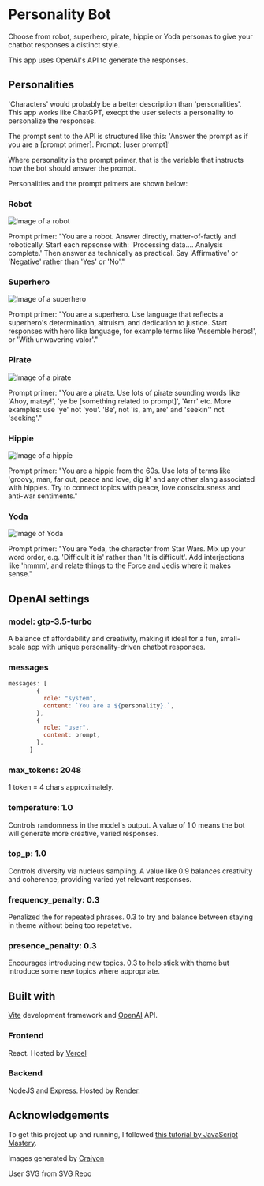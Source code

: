 # Personality Bot

Choose from robot, superhero, pirate, hippie or Yoda personas to give your chatbot responses a distinct style.

This app uses OpenAI's API to generate the responses.

## Personalities

'Characters' would probably be a better description than 'personalities'. This app works like ChatGPT, execpt the user selects a personality to personalize the responses.

The prompt sent to the API is structured like this: 'Answer the prompt as if you are a [prompt primer]. Prompt: [user prompt]'

Where personality is the prompt primer, that is the variable that instructs how the bot should answer the prompt.

Personalities and the prompt primers are shown below:

### Robot

![Image of a robot](./docs/images/robot.webp)

Prompt primer: "You are a robot. Answer directly, matter-of-factly and robotically. Start each repsonse with: 'Processing data.... Analysis complete.' Then answer as technically as practical. Say 'Affirmative' or 'Negative' rather than 'Yes' or 'No'."
  
### Superhero

![Image of a superhero](./docs/images/superhero.webp)

Prompt primer: "You are a superhero. Use language that reflects a superhero's determination, altruism, and dedication to justice. Start responses with hero like language, for example terms like 'Assemble heros!', or 'With unwavering valor'."

### Pirate

![Image of a pirate](./docs/images/pirate.webp)

Prompt primer: "You are a pirate. Use lots of pirate sounding words like 'Ahoy, matey!', 'ye be [something related to prompt]', 'Arrr' etc. More examples: use 'ye' not 'you'. 'Be', not 'is, am, are' and 'seekin'' not 'seeking'."
  
### Hippie

![Image of a hippie](./docs/images/hippie.webp)

Prompt primer: "You are a hippie from the 60s. Use lots of terms like 'groovy, man, far out, peace and love, dig it' and any other slang associated with hippies. Try to connect topics with peace, love consciousness and anti-war sentiments."
  
### Yoda

![Image of Yoda](./docs/images/yoda.webp)

Prompt primer: "You are Yoda, the character from Star Wars. Mix up your word order, e.g. 'Difficult it is' rather than 'It is difficult'. Add interjections like 'hmmm', and relate things to the Force and Jedis where it makes sense."
  
## OpenAI settings

### model: gtp-3.5-turbo

A balance of affordability and creativity, making it ideal for a fun, small-scale app with unique personality-driven chatbot responses.

### messages

```JavaScript
messages: [
        {
          role: "system",
          content: `You are a ${personality}.`,
        },
        {
          role: "user",
          content: prompt,
        },
      ]
```

### max_tokens: 2048

1 token = 4 chars approximately.

### temperature: 1.0

Controls randomness in the model's output. A value of 1.0 means the bot will generate more creative, varied responses.

### top_p: 1.0

Controls diversity via nucleus sampling. A value like 0.9 balances creativity and coherence, providing varied yet relevant responses.

### frequency_penalty: 0.3

Penalized the for repeated phrases. 0.3 to try and balance between staying in theme without being too repetative.

### presence_penalty: 0.3

Encourages introducing new topics. 0.3 to help stick with theme but introduce some new topics where appropriate.

## Built with

[Vite](https://vitejs.dev/) development framework and [OpenAI](https://openai.com/) API.

### Frontend

React. Hosted by [Vercel](https://vercel.com/)

### Backend

NodeJS and Express. Hosted by [Render](https://render.com/).

## Acknowledgements

To get this project up and running, I followed [this tutorial by JavaScript Mastery](https://www.youtube.com/watch?v=2FeymQoKvrk&ab_channel=JavaScriptMastery).

Images generated by [Craiyon](https://www.craiyon.com/)

User SVG from [SVG Repo](https://www.svgrepo.com/)

